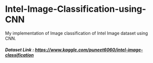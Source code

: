 # Intel-Image-Classification-using-CNN
My implementation of Image classification of Intel Image dataset using CNN.

##### Dataset Link : https://www.kaggle.com/puneet6060/intel-image-classification
